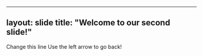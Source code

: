 ----
layout: slide
title: "Welcome to our second slide!"
-----
Change this line
Use the left arrow to go back!
